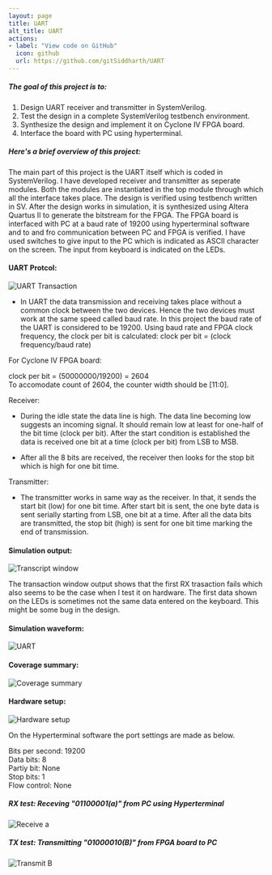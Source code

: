 ```yaml
---
layout: page
title: UART
alt_title: UART
actions:
- label: "View code on GitHub"
  icon: github
  url: https://github.com/gitSiddharth/UART
---
```



##### The goal of this project is to:                    
1. Design UART receiver and transmitter in SystemVerilog.
2. Test the design in a complete SystemVerilog testbench environment.
3. Synthesize the design and implement it on Cyclone IV FPGA board.
4. Interface the board with PC using hyperterminal.

##### Here's a brief overview of this project:                                       
The main part of this project is the UART itself which is coded in SystemVerilog. I have developed receiver and transmitter as seperate modules. Both the modules are instantiated in the top module through which all the interface takes place. The design is verified using testbench written in SV. After the design works in simulation, it is synthesized using Altera Quartus II to generate the bitstream for the FPGA. The FPGA board is interfaced with PC at a baud rate of 19200 using hyperterminal software and to and fro communication between PC and FPGA is verified. I have used switches to give input to the PC which is indicated as ASCII character on the screen. The input from keyboard is indicated on the LEDs.


#### UART Protcol:

![UART Transaction](/assets/images/UART_timing_diagram.svg.png)

* In UART the data transmission and receiving takes place without a common clock between the two devices. Hence the two devices must work at the same speed called baud rate. In this project the baud rate of the UART is considered to be 19200. 
Using baud rate and FPGA clock frequency, the clock per bit is calculated: clock per bit = (clock frequency/baud rate)

For Cyclone IV FPGA board: 

clock per bit = (50000000/19200) = 2604                    
To accomodate count of 2604, the counter width should be [11:0].

Receiver:
* During the idle state the data line is high. The data line becoming low suggests an incoming signal. It should remain low at least for one-half of the bit time (clock per bit). After the start condition is established the data is received one bit at a time (clock per bit) from LSB to MSB. 

* After all the 8 bits are received, the receiver then looks for the stop bit which is high for one bit time.

Transmitter:
* The transmitter works in same way as the receiver. In that, it sends the start bit (low) for one bit time. After start bit is sent, the one byte data is sent serially starting from LSB, one bit at a time. After all the data bits are transmitted, the stop bit (high) is sent for one bit time marking the end of transmission.

                                      

#### Simulation output:

![Transcript window](/assets/images/Transcript_window.bmp)

The transaction window output shows that the first RX trasaction fails which also seems to be the case when I test it on hardware. The first data shown on the LEDs is sometimes not the same data entered on the keyboard. This might be some bug in the design.

#### Simulation waveform:

![UART](/assets/images/uart_tb_wave.png)

#### Coverage summary:

![Coverage summary](/assets/images/uart_coverage.png)

#### Hardware setup:

![Hardware setup](/assets/images/hardware_setup.jpg)

On the Hyperterminal software the port settings are made as below.

Bits per second: 19200                            
Data bits: 8                                       
Partiy bit: None                                       
Stop bits: 1                                              
Flow control: None                                         

##### RX test: Receving "01100001(a)" from PC using Hyperterminal

![Receive a](/assets/images/receive_a.jpg)

##### TX test: Transmitting "01000010(B)" from FPGA board to PC

![Transmit B](/assets/images/transmit_B.jpg)
